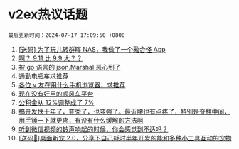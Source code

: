 # v2ex热议话题

`最后更新时间：2024-07-17 17:09:50 +0800`

1. [[送码] 为了玩儿转群晖 NAS，我做了一个融合怪 App](https://www.v2ex.com/t/1057901)
1. [啊？ 9.11 比 9.9 大？？](https://www.v2ex.com/t/1057939)
1. [被 go 语言的 json.Marshal 恶心到了](https://www.v2ex.com/t/1057942)
1. [通勤电瓶车求推荐](https://www.v2ex.com/t/1057879)
1. [各位 v 友在用什么手机浏览器，求推荐](https://www.v2ex.com/t/1057979)
1. [现在没有好用的顺风车平台](https://www.v2ex.com/t/1057876)
1. [公积金从 12%调整成了 7%](https://www.v2ex.com/t/1057928)
1. [搞开发快十年了，变秃了，也变强了。最近腰也有点疼了，特别是脊柱中间，用手锤一下就更疼，有没有什么缓解的方法啊](https://www.v2ex.com/t/1057875)
1. [听到微信视频的铃声响起的时候，你会感觉到不适吗？](https://www.v2ex.com/t/1057890)
1. [[送码🎁]桌面新宠 2.0，分享下自己耗时半年开发的能和多种小工具互动的宠物](https://www.v2ex.com/t/1057959)

